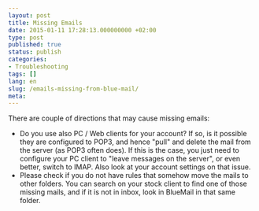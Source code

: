 ```yaml
---
layout: post
title: Missing Emails
date: 2015-01-11 17:28:13.000000000 +02:00
type: post
published: true
status: publish
categories:
- Troubleshooting
tags: []
lang: en
slug: /emails-missing-from-blue-mail/
meta:
---
```


There are couple of directions that may cause missing emails:

* Do you use also PC / Web clients for your account? If so, is it possible they are configured to POP3, and hence "pull" and delete the mail from the server (as POP3 often does). If this is the case, you just need to configure your PC client to "leave messages on the server", or even better, switch to IMAP. Also look at your account settings on that issue.
* Please check if you do not have rules that somehow move the mails to other folders. You can search on your stock client to find one of those missing mails, and if it is not in inbox, look in BlueMail in that same folder.